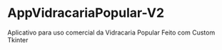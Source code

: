 # AppVidracariaPopular-V2
Aplicativo para uso comercial da Vidracaria Popular 
Feito com Custom Tkinter
